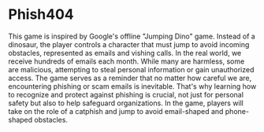 # Phish404
This game is inspired by Google's offline "Jumping Dino" game. Instead of a dinosaur, the player controls a character that must jump to avoid incoming obstacles, represented as emails and vishing calls. In the real world, we receive hundreds of emails each month. While many are harmless, some are malicious, attempting to steal personal information or gain unauthorized access. The game serves as a reminder that no matter how careful we are, encountering phishing or scam emails is inevitable. That's why learning how to recognize and protect against phishing is crucial, not just for personal safety but also to help safeguard organizations. In the game, players will take on the role of a catphish and jump to avoid email-shaped and phone-shaped obstacles.
